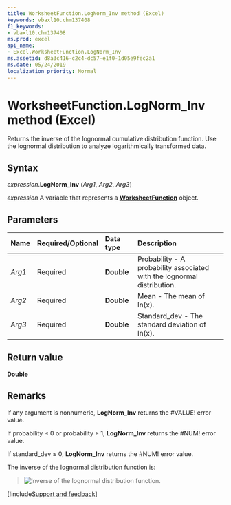 ```yaml
---
title: WorksheetFunction.LogNorm_Inv method (Excel)
keywords: vbaxl10.chm137408
f1_keywords:
- vbaxl10.chm137408
ms.prod: excel
api_name:
- Excel.WorksheetFunction.LogNorm_Inv
ms.assetid: d8a3c416-c2c4-dc57-e1f0-1d05e9fec2a1
ms.date: 05/24/2019
localization_priority: Normal
---
```



# WorksheetFunction.LogNorm_Inv method (Excel)

Returns the inverse of the lognormal cumulative distribution function. Use the lognormal distribution to analyze logarithmically transformed data.


## Syntax

_expression_.**LogNorm_Inv** (_Arg1_, _Arg2_, _Arg3_)

_expression_ A variable that represents a **[WorksheetFunction](Excel.WorksheetFunction.md)** object.


## Parameters

|Name|Required/Optional|Data type|Description|
|:-----|:-----|:-----|:-----|
| _Arg1_|Required| **Double**|Probability - A probability associated with the lognormal distribution.|
| _Arg2_|Required| **Double**|Mean - The mean of ln(x).|
| _Arg3_|Required| **Double**|Standard_dev - The standard deviation of ln(x).|

## Return value

**Double**


## Remarks

If any argument is nonnumeric, **LogNorm_Inv** returns the #VALUE! error value.
    
If probability ≤ 0 or probability ≥ 1, **LogNorm_Inv** returns the #NUM! error value.
    
If standard_dev ≤ 0, **LogNorm_Inv** returns the #NUM! error value.
    
The inverse of the lognormal distribution function is:

> ![Inverse of the lognormal distribution function.](../images/LOGNORM_INV_ZA10390997.jpg)


    


[!include[Support and feedback](~/includes/feedback-boilerplate.md)]
